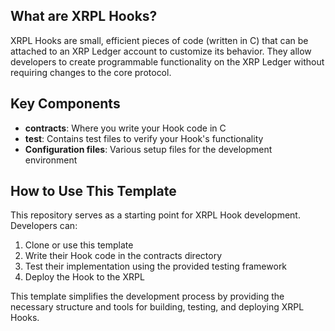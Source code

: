 ## What are XRPL Hooks?
XRPL Hooks are small, efficient pieces of code (written in C) that can be attached to an XRP Ledger account to customize its behavior. They allow developers to create programmable functionality on the XRP Ledger without requiring changes to the core protocol.


## Key Components

- **contracts**: Where you write your Hook code in C
- **test**: Contains test files to verify your Hook's functionality
- **Configuration files**: Various setup files for the development environment

## How to Use This Template

This repository serves as a starting point for XRPL Hook development. Developers can:

1. Clone or use this template
2. Write their Hook code in the contracts directory
3. Test their implementation using the provided testing framework
4. Deploy the Hook to the XRPL


This template simplifies the development process by providing the necessary structure and tools for building, testing, and deploying XRPL Hooks.